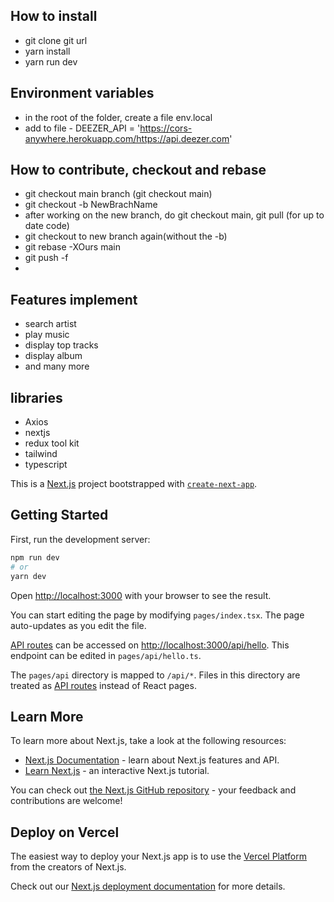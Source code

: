 ## How to install
- git clone git url
- yarn install
- yarn run dev

## Environment variables
- in the root of the folder, create a file env.local
- add to file - DEEZER_API = 'https://cors-anywhere.herokuapp.com/https://api.deezer.com'

## How to contribute, checkout and rebase
- git checkout main branch (git checkout main)
- git checkout -b NewBrachName
- after working on the new branch, do git checkout main, git pull (for up to date code)
- git checkout to new branch again(without the -b)
- git rebase -XOurs main
- git push -f
- 
## Features implement
- search artist
- play music
- display top tracks
- display album
- and many more

## libraries
- Axios
- nextjs
- redux tool kit
- tailwind
- typescript

This is a [Next.js](https://nextjs.org/) project bootstrapped with [`create-next-app`](https://github.com/vercel/next.js/tree/canary/packages/create-next-app).

## Getting Started

First, run the development server:

```bash
npm run dev
# or
yarn dev
```

Open [http://localhost:3000](http://localhost:3000) with your browser to see the result.

You can start editing the page by modifying `pages/index.tsx`. The page auto-updates as you edit the file.

[API routes](https://nextjs.org/docs/api-routes/introduction) can be accessed on [http://localhost:3000/api/hello](http://localhost:3000/api/hello). This endpoint can be edited in `pages/api/hello.ts`.

The `pages/api` directory is mapped to `/api/*`. Files in this directory are treated as [API routes](https://nextjs.org/docs/api-routes/introduction) instead of React pages.

## Learn More

To learn more about Next.js, take a look at the following resources:

- [Next.js Documentation](https://nextjs.org/docs) - learn about Next.js features and API.
- [Learn Next.js](https://nextjs.org/learn) - an interactive Next.js tutorial.

You can check out [the Next.js GitHub repository](https://github.com/vercel/next.js/) - your feedback and contributions are welcome!

## Deploy on Vercel

The easiest way to deploy your Next.js app is to use the [Vercel Platform](https://vercel.com/new?utm_medium=default-template&filter=next.js&utm_source=create-next-app&utm_campaign=create-next-app-readme) from the creators of Next.js.

Check out our [Next.js deployment documentation](https://nextjs.org/docs/deployment) for more details.
